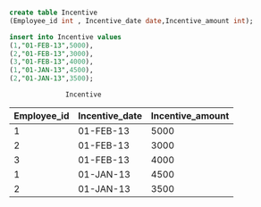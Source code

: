 ```sql

create table Incentive
(Employee_id int , Incentive_date date,Incentive_amount int);

insert into Incentive values
(1,"01-FEB-13",5000),
(2,"01-FEB-13",3000),
(3,"01-FEB-13",4000),
(1,"01-JAN-13",4500),
(2,"01-JAN-13",3500);
```

                  Incentive

| Employee_id | Incentive_date | Incentive_amount |
| ----------- | -------------- | ---------------- |
| 1           | 01-FEB-13      | 5000             |
| 2           | 01-FEB-13      | 3000             |
| 3           | 01-FEB-13      | 4000             |
| 1           | 01-JAN-13      | 4500             |
| 2           | 01-JAN-13      | 3500             |
